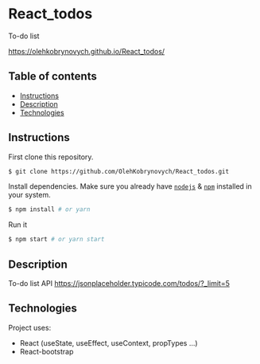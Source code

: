 # React_todos

To-do list


https://olehkobrynovych.github.io/React_todos/


## Table of contents
* [Instructions](#Instructions)
* [Description](#Description)
* [Technologies](#Technologies)


## Instructions

First clone this repository.
```bash
$ git clone https://github.com/OlehKobrynovych/React_todos.git
```

Install dependencies. Make sure you already have [`nodejs`](https://nodejs.org/en/) & [`npm`](https://www.npmjs.com/) installed in your system.
```bash
$ npm install # or yarn
```

Run it
```bash
$ npm start # or yarn start
```

## Description

To-do list
API  https://jsonplaceholder.typicode.com/todos/?_limit=5


## Technologies
Project uses:
* React (useState, useEffect, useContext, propTypes ...)
* React-bootstrap